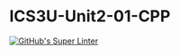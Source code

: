 # ICS3U-Unit2-01-CPP

[![GitHub's Super Linter](https://github.com/mohammedal-ess/ICS3U-Unit2-01-CPP/workflows/GitHub's%20Super%20Linter/badge.svg)](https://github.com/mohammedal-ess/ICS3U-Unit2-01-CPP/actions)
